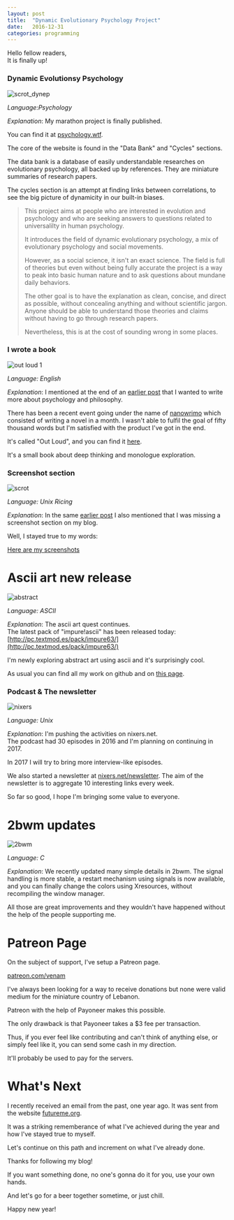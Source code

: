 ```yaml
---
layout: post
title:  "Dynamic Evolutionary Psychology Project"
date:   2016-12-31
categories: programming
---
```


Hello fellow readers,  
It is finally up!

### Dynamic Evolutionsy Psychology ###

![scrot_dynep]({{site.baseurl}}/assets/dyn_ep.png)

_Language:Psychology_ 

_Explanation_: My marathon project is finally published.

You can find it at [psychology.wtf](http://psychology.wtf).  

The core of the website is found in the "Data Bank" and "Cycles" sections.

The data bank is a database of easily understandable researches on
evolutionary psychology, all backed up by references. They are miniature
summaries of research papers.

The cycles section is an attempt at finding links between correlations,
to see the big picture of dynamicity in our built-in biases.

> This project aims at people who are interested in evolution and psychology
> and who are seeking answers to questions related to universalilty in
> human psychology.
> 
> It introduces the field of dynamic evolutionary psychology, a mix
> of evolutionary psychology and social movements.
> 
> However, as a social science, it isn't an exact science.
> The field is full of theories but even without being fully accurate the
> project is a way to peak into basic human nature and to ask questions
> about mundane daily behaviors.
> 
> The other goal is to have the explanation as clean, concise, and direct as
> possible, without concealing anything and without scientific jargon.
> Anyone should be able to understand those theories and claims without having
> to go through research papers.
> 
> Nevertheless, this is at the cost of sounding wrong in some places.

### I wrote a book ###

![out loud 1]({{site.baseurl}}/assets/out_loud/1.png)

_Language: English_ 

_Explanation_: I mentioned at the end of an [earlier
post](https://venam.nixers.net/blog/programming/2016/09/15/september-2016-projects.html)
that I wanted to write more about psychology and philosophy.

There has been a recent event going under the name of
[nanowrimo](http://nanowrimo.org/) which consisted of writing a novel
in a month. I wasn't able to fulfil the goal of fifty thousand words but
I'm satisfied with the product I've got in the end.

It's called "Out Loud", and you can find it [here](https://venam.nixers.net/blog/psychology/2016/11/20/out-loud.html).

It's a small book about deep thinking and monologue exploration.

### Screenshot section ###

![scrot]({{site.baseurl}}/assets/scrots/19.png)

_Language: Unix Ricing_ 

_Explanation_:  In the same [earlier
post](https://venam.nixers.net/blog/programming/2016/09/15/september-2016-projects.html)
I also mentioned that I was missing a screenshot section on my blog.

Well, I stayed true to my words:

[Here are my screenshots](https://venam.nixers.net/blog/scrot.html)

# Ascii art new release

![abstract]({{site.baseurl}}/assets/ascii/as29.png)

_Language: ASCII_ 

_Explanation_:  The ascii art quest continues.  
The latest pack of "impure!ascii" has been released today:  
[http://pc.textmod.es/pack/impure63/](http://pc.textmod.es/pack/impure63/)

I'm newly exploring abstract art using ascii and it's surprisingly cool.

As usual you can find all my work on github and on [this page](https://venam.nixers.net/blog/asciiart.html).

### Podcast & The newsletter ###

![nixers]({{site.baseurl}}/assets/nixers_activities.png)

_Language: Unix_ 

_Explanation_: I'm pushing the activities on nixers.net.  
The podcast had 30 episodes in 2016 and I'm planning on continuing in 2017.  

In 2017 I will try to bring more interview-like episodes.

We also started a newsletter at
[nixers.net/newsletter](https://nixers.net/newsletter).  The aim
of the newsletter is to aggregate 10 interesting links every week.

So far so good, I hope I'm bringing some value to everyone.

# 2bwm updates

![2bwm](https://raw.githubusercontent.com/venam/2bwm/master/2bWM.png)

_Language: C_ 

_Explanation_: We recently updated many simple details in 2bwm.
The signal handling is more stable, a restart mechanism using signals is
now available, and you can finally change the colors using Xresources,
without recompiling the window manager.

All those are great improvements and they wouldn't have happened without
the help of the people supporting me.

# Patreon Page

On the subject of support, I've setup a Patreon page.

[patreon.com/venam](https://patreon.com/venam)

I've always been looking for a way to receive donations but none were
valid medium for the miniature country of Lebanon.

Patreon with the help of Payoneer makes this possible.

The only drawback is that Payoneer takes a $3 fee per transaction.

Thus, if you ever feel like contributing and can't think of anything else,
or simply feel like it, you can send some cash in my direction.

It'll probably be used to pay for the servers.


# What's Next #


I recently received an email from the past, one year ago.
It was sent from the website [futureme.org](http://futureme.org).

It was a striking rememberance of what I've achieved during the year
and how I've stayed true to myself.

Let's continue on this path and increment on what I've already done.

Thanks for following my blog!

If you want something done, no one's gonna do it for you, use your
own hands.

And let's go for a beer together sometime, or just chill.

Happy new year!
